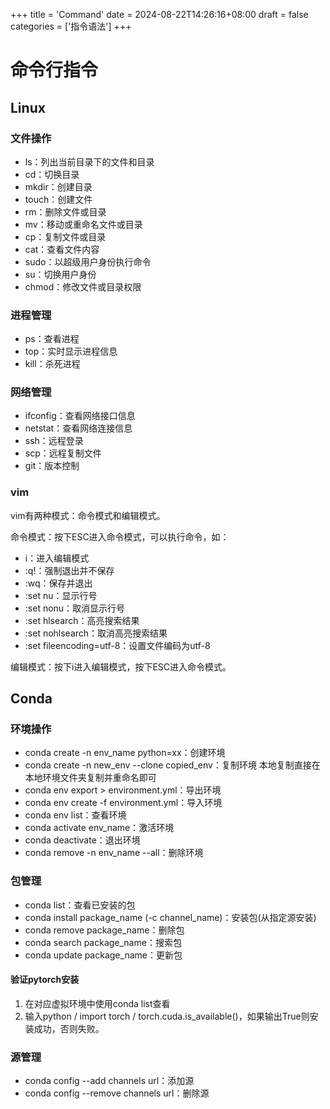 +++
title = 'Command'
date = 2024-08-22T14:26:16+08:00
draft = false
categories = ['指令语法']
+++


# 命令行指令

## Linux
### 文件操作
- ls：列出当前目录下的文件和目录
- cd：切换目录
- mkdir：创建目录
- touch：创建文件
- rm：删除文件或目录
- mv：移动或重命名文件或目录
- cp：复制文件或目录
- cat：查看文件内容
- sudo：以超级用户身份执行命令
- su：切换用户身份
- chmod：修改文件或目录权限

### 进程管理
- ps：查看进程
- top：实时显示进程信息
- kill：杀死进程

### 网络管理
- ifconfig：查看网络接口信息
- netstat：查看网络连接信息
- ssh：远程登录
- scp：远程复制文件
- git：版本控制

### vim
vim有两种模式：命令模式和编辑模式。

命令模式：按下ESC进入命令模式，可以执行命令，如：
- i：进入编辑模式
- :q!：强制退出并不保存
- :wq：保存并退出
- :set nu：显示行号
- :set nonu：取消显示行号
- :set hlsearch：高亮搜索结果
- :set nohlsearch：取消高亮搜索结果
- :set fileencoding=utf-8：设置文件编码为utf-8


编辑模式：按下i进入编辑模式，按下ESC进入命令模式。

## Conda
### 环境操作
- conda create -n env_name python=xx：创建环境
- conda create -n new_env --clone copied_env：复制环境
    本地复制直接在本地环境文件夹复制并重命名即可
- conda env export > environment.yml：导出环境
- conda env create -f environment.yml：导入环境
- conda env list：查看环境
- conda activate env_name：激活环境
- conda deactivate：退出环境
- conda remove -n env_name --all：删除环境

### 包管理
- conda list：查看已安装的包
- conda install package_name (-c channel_name)：安装包(从指定源安装)
- conda remove package_name：删除包
- conda search package_name：搜索包
- conda update package_name：更新包

#### 验证pytorch安装
1. 在对应虚拟环境中使用conda list查看
2. 输入python / import torch / torch.cuda.is_available()，如果输出True则安装成功，否则失败。

### 源管理
- conda config --add channels url：添加源
- conda config --remove channels url：删除源
